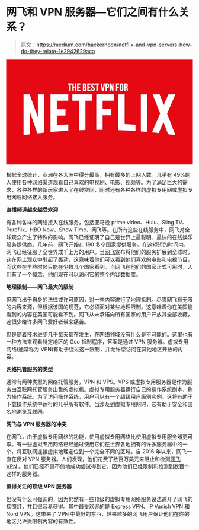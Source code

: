 # 网飞和 VPN 服务器—它们之间有什么关系？

> 原文：<https://medium.com/hackernoon/netflix-and-vpn-servers-how-do-they-relate-1e2942629aca>

![](img/aa430079aef8a65d4e9e2cab99f4fab9.png)

根据全球统计，亚洲在各大洲中得分最高，拥有最多的上网人数。几乎有 49%的人使用各种网络渠道观看自己喜欢的电视剧、电影、视频等。为了满足巨大的需求，各种各样的新玩家进入了在线空间，同时还有各种各样的虚拟专用网或虚拟专用网或网络接入服务。

**直播频道越来越受欢迎**

有各种各样的网络接入在线服务，包括亚马逊 prime video、Hulu、Sling TV、Pureflix、HBO Now、Show Time、网飞等。在所有这些在线服务中，网飞对全球观众产生了特殊的影响。网飞已经证明了自己是世界上最聪明、最快的在线娱乐服务提供商。几年前，网飞开始在 190 多个国家提供服务。在这短短的时间内，网飞已经征服了全世界成千上万的用户。当[网飞](https://hackernoon.com/never-ending-netflix-6e912968d915)宣布将他们的服务扩展到全球时，这在网上观众中引起了轰动，这意味着他们可以看到他们喜欢的电影和电视节目，而这些在早些时候只能在少数几个国家看到。当网飞在他们的国家正式可用时，人们有了一个概念，他们现在可以访问它的整个内容数据库。

**地理限制——网飞最大的限制**

但网飞出于自身的法律或许可原因，对一些内容进行了地理抵制。尽管网飞有无限的内容来源，但根据该国的规范，它必须面对某些地理限制。这意味着你在美国能看到的内容在英国可能看不到。网飞从未承诺向所有国家的用户开放其全部收藏，这很少给许多网飞爱好者带来痛苦。

但是随着技术进步几乎每天都在发生，在网络领域没有什么是不可能的。这里也有一种方法来观看特定地区的 Geo 抵制程序，答案是通过 VPN 服务器。虚拟专用网络(通常称为 VPN)有助于绕过这一限制，并允许您访问在其他地区开放的内容。

**网络托管服务的类型**

通常有两种类型的网络托管服务，VPN 和 VPS。VPS 或虚拟专用服务器是作为服务由互联网托管服务出售的虚拟机。虚拟专用服务器运行自己的操作系统副本，称为操作系统。为了访问操作系统，用户可以有一个超级用户级别实例。这将有助于下载操作系统中运行的几乎所有软件。当涉及到虚拟专用网时，它有助于安全和匿名地浏览互联网。

**网飞与 VPN 服务器的冲突**

在网飞，由于虚拟专用网络的功能，使用虚拟专用网络比使用虚拟专用服务器更可取。有一些虚拟专用网络已经通过使用它们在世界各地拥有的许多服务器中的一个，将互联网连接虚拟地理定位到一个完全不同的区域。自 2016 年以来，网飞一直在反对 VPN 服务器。人们发现，他们花费了数百万美元来阻止和检测[网飞 VPN](https://www.firesticktricks.com/best-netflix-vpn.html) 。他们已经不偏不倚地成功尝试得到它，因为他们已经限制和检测到数百个这样的服务器。

**值得关注的顶级 VPN 服务器**

但没有什么可强调的，因为仍然有一些顶级的虚拟专用网络服务设法避开了网飞的探照灯，并且很容易获得。其中最受欢迎的是 Express VPN、IP Vanish VPN 和 Nord VPN。这带来了 VPN 中最好的东西，越来越多的网飞用户保证他们在你的地区允许受限制内容的有效性。